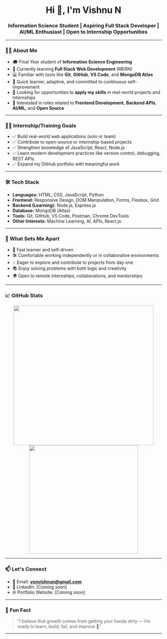 <h1 align="center">Hi 👋, I'm Vishnu N</h1>
<h3 align="center">Information Science Student | Aspiring Full Stack Developer | AI/ML Enthusiast | Open to Internship Opportunities</h3>

---

### 🙋‍♂️ About Me

- 🎓 Final Year student of **Information Science Engineering**
- 🌱 Currently learning **Full Stack Web Development** (MERN)
- 💻 Familiar with tools like **Git**, **GitHub**, **VS Code**, and **MongoDB Atlas**
- 🧠 Quick learner, adaptive, and committed to continuous self-improvement
- 🚀 Looking for opportunities to **apply my skills** in real-world projects and internships  
- 🎯 Interested in roles related to **Frontend Development**, **Backend APIs**, **AI/ML**, and **Open Source**

---

### 🧑‍💻 Internship/Training Goals

- ✅ Build real-world web applications (solo or team)
- ✅ Contribute to open-source or internship-based projects
- ✅ Strengthen knowledge of JavaScript, React, Node.js
- ✅ Learn modern development practices like version control, debugging, REST APIs
- ✅ Expand my GitHub portfolio with meaningful work

---

### 🛠️ Tech Stack

- **Languages:** HTML, CSS, JavaScript, Python  
- **Frontend:** Responsive Design, DOM Manipulation, Forms, Flexbox, Grid  
- **Backend (Learning):** Node.js, Express.js  
- **Database:** MongoDB (Atlas)  
- **Tools:** Git, GitHub, VS Code, Postman, Chrome DevTools  
- **Other Interests:** Machine Learning, AI, APIs, React.js

---

### 🌟 What Sets Me Apart

- 🧩 Fast learner and self-driven  
- 🛠️ Comfortable working independently or in collaborative environments  
- 💡 Eager to explore and contribute to projects from day one  
- 📚 Enjoy solving problems with both logic and creativity  
- 🌍 Open to remote internships, collaborations, and mentorships

---

### 📈 GitHub Stats

<p align="center">
  <img src="https://github-readme-stats.vercel.app/api?username=vishnundev&show_icons=true&theme=github_dark" width="450"/>
  <img src="https://github-readme-stats.vercel.app/api/top-langs/?username=vishnundev&layout=compact&theme=github_dark" width="350"/>
</p>

---

### 📫 Let's Connect

- 📧 Email: **vsnvishnun@gmail.com**
- 💼 LinkedIn: [Coming soon]
- 🌐 Portfolio Website: [Coming soon]

---

### 🧠 Fun Fact

> “I believe that growth comes from getting your hands dirty — I’m ready to learn, build, fail, and improve 💪”

---
